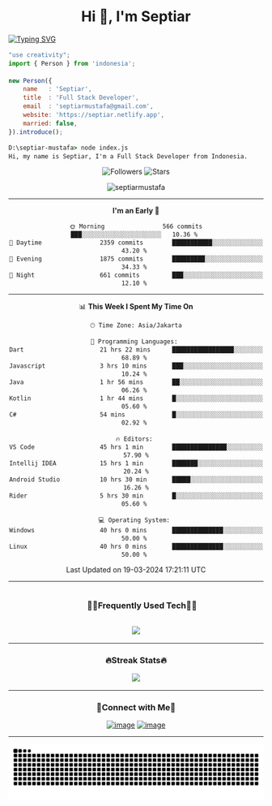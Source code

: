 <h1 align="center">Hi 👋, I'm Septiar</h1>


[![Typing SVG](https://readme-typing-svg.herokuapp.com?size=18&center=false&vCenter=true&width=420&lines=Fullstack+Developer+with+True+Passion)](https://git.io/typing-svg)

<!--x axis divider
<img src="/assets/images/horizontal-divider-gradient.gif">
-->

<!--
<picture> 
<a href="https://media.giphy.com/media/SWoSkN6DxTszqIKEqv/giphy.gif" alt="Developer">
<img src="/assets//images/developer.webp" align="right" width="350">
</a>
</picture>
-->

```js
"use creativity";
import { Person } from 'indonesia';

new Person({
    name   : 'Septiar',
    title  : 'Full Stack Developer',
    email  : 'septiarmustafa@gmail.com',
    website: 'https://septiar.netlify.app',
    married: false,
}).introduce();
```

```cmd
D:\septiar-mustafa> node index.js
Hi, my name is Septiar, I'm a Full Stack Developer from Indonesia.
```

<div align="center">

 ![Followers](https://img.shields.io/github/followers/septiarmustafa?label=Followers) ![Stars](https://img.shields.io/github/stars/septiarmustafa?label=Stars)
<p align="center"> <img src="https://komarev.com/ghpvc/?username=septiarmustafa&label=Profile%20views&color=0e75b6&style=flat" alt="septiarmustafa" /> </p>


----
<!--START_SECTION-->
**I'm an Early 🐤** 

```text
🌞 Morning                566 commits         ███░░░░░░░░░░░░░░░░░░░░░░   10.36 % 
🌆 Daytime                2359 commits        ███████████░░░░░░░░░░░░░░   43.20 % 
🌃 Evening                1875 commits        █████████░░░░░░░░░░░░░░░░   34.33 % 
🌙 Night                  661 commits         ███░░░░░░░░░░░░░░░░░░░░░░   12.10 % 
```

----

📊 **This Week I Spent My Time On** 

```text
🕑︎ Time Zone: Asia/Jakarta

💬 Programming Languages: 
Dart                     21 hrs 22 mins      █████████████████░░░░░░░░   68.89 % 
Javascript               3 hrs 10 mins       ███░░░░░░░░░░░░░░░░░░░░░░   10.24 % 
Java                     1 hr 56 mins        ██░░░░░░░░░░░░░░░░░░░░░░░   06.26 % 
Kotlin                   1 hr 44 mins        █░░░░░░░░░░░░░░░░░░░░░░░░   05.60 % 
C#                       54 mins             █░░░░░░░░░░░░░░░░░░░░░░░░   02.92 % 

🔥 Editors: 
VS Code                  45 hrs 1 min        ███████████████░░░░░░░░░░   57.90 %
Intellij IDEA            15 hrs 1 min        ███████░░░░░░░░░░░░░░░░░░   20.24 %
Android Studio           10 hrs 30 min       █████░░░░░░░░░░░░░░░░░░░░   16.26 %
Rider                    5 hrs 30 min        █░░░░░░░░░░░░░░░░░░░░░░░░   05.60 % 

💻 Operating System: 
Windows                  40 hrs 0 mins       ██████████████░░░░░░░░░░░   50.00 % 
Linux                    40 hrs 0 mins       ██████████████░░░░░░░░░░░   50.00 % 
```

Last Updated on 19-03-2024 17:21:11 UTC
<!--END_SECTION-->
</div>

----

<!--x axis divider
<img src="/assets/images/horizontal-divider-gradient.gif">
-->

<!--h1 without bottom border-->
<div id="user-content-toc">
  <ul align="center">
    <summary><h3 style="display: inline-block">🧑‍💻Frequently Used Tech🧑‍💻</h3></summary>
  </ul>
</div>
<!--tech stack icons-->
<p align="center">
<a href="https://skillicons.dev">
<img src="https://skillicons.dev/icons?i=html,css,js,nodejs,vite,java,kotlin,dart,cs,tailwindcss,bootstrap,flutter,react,spring,dotnet,mysql,postgres,docker,firebase,hibernate,figma,postman,git,github,gitlab,vscode,androidstudio,idea,rider,linux&perline=6" />
</a>
</p>

<!--x axis divider
<img src="/assets/images/horizontal-divider-gradient.gif">
-->

----

<h3 align="center">🔥Streak Stats🔥</h3>

<!-- custom streak stats: https://git.io/streak-stats -->
<p align="center"><img src="https://streak-stats.demolab.com/?user=septiarmustafa&hide_border=true&type=png%22%20alt=%22Septiar-mustafa%22"/></p>

<!--x axis divider
<img src="/assets/images/horizontal-divider-gradient.gif">
-->

<!--
<h3 align="center">⭐My Favorite Repo⭐</h3>

<div>
  <p align="center">
	<a href="https://github.com/Deri-Kurniawan/windows-11-os">
      		<img src="https://github-readme-stats.vercel.app/api/pin/?username=Deri-Kurniawan&repo=windows-11-os&theme=transparent" alt="GitHub Stats" />
    	</a>
	    <a href="https://github.com/Deri-Kurniawan/3d-portfolio">
      		<img src="https://github-readme-stats.vercel.app/api/pin/?username=Deri-Kurniawan&repo=3d-portfolio&theme=transparent" alt="GitHub Stats" />
    	</a>
    	<a href="https://github.com/Deri-Kurniawan/plant_shop_mobile_app">
      		<img src="https://github-readme-stats.vercel.app/api/pin/?username=Deri-Kurniawan&repo=plant_shop_mobile_app&theme=transparent" alt="GitHub Stats" />
    	</a>
    	<a href="https://github.com/Deri-Kurniawan/derizer">
      		<img src="https://github-readme-stats.vercel.app/api/pin/?username=Deri-Kurniawan&repo=derizer&theme=transparent" alt="GitHub Stats" />
    	</a>
    	<a href="https://github.com/Deri-Kurniawan/screen-recorder-online">
      		<img src="https://github-readme-stats.vercel.app/api/pin/?username=Deri-Kurniawan&repo=screen-recorder-online&theme=transparent" alt="GitHub Stats" />
    	</a>
    	<a href="https://github.com/Deri-Kurniawan/mini-framework">
      		<img src="https://github-readme-stats.vercel.app/api/pin/?username=Deri-Kurniawan&repo=mini-framework&theme=transparent" alt="GitHub Stats" />
    	</a>
</div>
-->

<!--x axis divider
<img src="/assets/images/horizontal-divider-gradient.gif">
-->

----

<!-- Connect with me -->
<h3 align="center">🤝Connect with Me🤝</h3>
<div align="center">
	
[![image](https://img.shields.io/badge/LinkedIn-0077B5?style=for-the-badge&logo=linkedin&logoColor=white)](https://www.linkedin.com/in/septiar-mustafa-26a121176)
[![image](https://img.shields.io/badge/Instagram-E4405F?style=for-the-badge&logo=instagram&logoColor=white)](https://www.instagram.com/septiarmustafa)
</div>

----

<!--x axis divider
<img src="/assets/images/horizontal-divider-gradient.gif">
-->

<!-- Support me
<h3 align="center">☕Support Me☕</h3>
<div align="center">
[![image](https://img.shields.io/badge/Buy%20me%20a%20coffee-FFDD00?style=for-the-badge&logo=buymeacoffee&logoColor=white)](https://bitlie.deri.my.id/buymeacoffee) [![image](https://img.shields.io/badge/ko--fi-F16061?style=for-the-badge&logo=ko-fi&logoColor=white)](https://bitlie.deri.my.id/ko-fi)
-->

<!--x axis divider
<img src="/assets/images/horizontal-divider-gradient.gif">
-->

<div align="center">
	
![Commit Snake History SVG](https://raw.githubusercontent.com/Deri-Kurniawan/Deri-Kurniawan/output/github-snake.svg)

</div>



<!--x axis divider
<img src="/assets/images/horizontal-divider-gradient.gif">
-->
